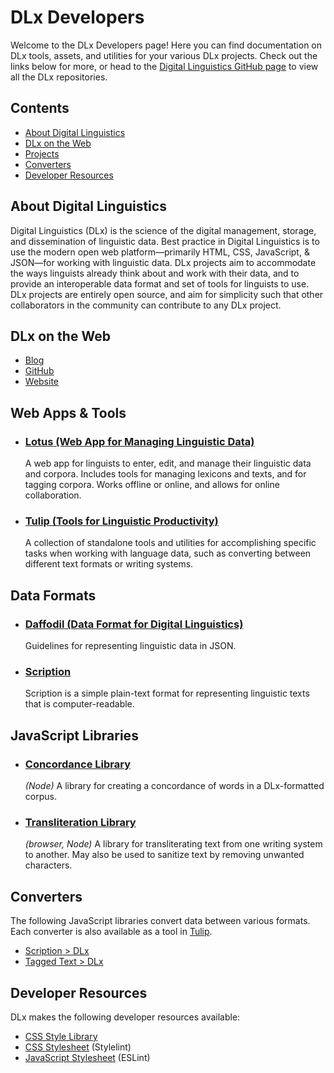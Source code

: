 # DLx Developers

Welcome to the DLx Developers page! Here you can find documentation on DLx tools, assets, and utilities for your various DLx projects. Check out the links below for more, or head to the [Digital Linguistics GitHub page][GitHub] to view all the DLx repositories.

## Contents

* [About Digital Linguistics](#about-digital-linguistics)
* [DLx on the Web](#dlx-on-the-web)
* [Projects](#projects)
* [Converters](#converters)
* [Developer Resources](#developer-resources)

## About Digital Linguistics

Digital Linguistics (DLx) is the science of the digital management, storage, and dissemination of linguistic data. Best practice in Digital Linguistics is to use the modern open web platform—primarily HTML, CSS, JavaScript, & JSON—for working with linguistic data. DLx projects aim to accommodate the ways linguists already think about and work with their data, and to provide an interoperable data format and set of tools for linguists to use. DLx projects are entirely open source, and aim for simplicity such that other collaborators in the community can contribute to any DLx project.

## DLx on the Web

* [Blog][Blog]
* [GitHub][GitHub]
* [Website][Website]

## Web Apps & Tools

* ### [Lotus (Web App for Managing Linguistic Data)][Lotus]

    A web app for linguists to enter, edit, and manage their linguistic data and corpora. Includes tools for managing lexicons and texts, and for tagging corpora. Works offline or online, and allows for online collaboration.

* ### [Tulip (Tools for Linguistic Productivity)][Tulip]

    A collection of standalone tools and utilities for accomplishing specific tasks when working with language data, such as converting between different text formats or writing systems.

## Data Formats

* ### [Daffodil (Data Format for Digital Linguistics)][Daffodil]

    Guidelines for representing linguistic data in JSON.

* ### [Scription][Scription]

    Scription is a simple plain-text format for representing linguistic texts that is computer-readable.

## JavaScript Libraries

* ### [Concordance Library][Concordance]

    _(Node)_ A library for creating a concordance of words in a DLx-formatted corpus.

* ### [Transliteration Library][Transliterate]

    _(browser, Node)_ A library for transliterating text from one writing system to another. May also be used to sanitize text by removing unwanted characters.

## Converters

The following JavaScript libraries convert data between various formats. Each converter is also available as a tool in [Tulip][Tulip].

* [Scription > DLx](scription2dlx)
* [Tagged Text > DLx](tags2dlx)

## Developer Resources

DLx makes the following developer resources available:

* [CSS Style Library][Styles]
* [CSS Stylesheet][Stylelint] (Stylelint)
* [JavaScript Stylesheet][ESLint] (ESLint)


[Blog]:          https://medium.com/digital-linguistics
[Concordance]:   https://developer.digitallinguistics.io/concordance
[Daffodil]:      https://format.digitallinguistics.io
[ESLint]:        https://github.com/digitallinguistics/digitallinguistics.github.io/blob/master/stylesheets/.eslintrc.yml
[GitHub]:        https://github.com/digitallinguistics/
[Lotus]:         https://developer.digitallinguistics.io/app
[Scription]:     https://scription.digitallinguistics.io
[Stylelint]:     https://github.com/digitallinguistics/digitallinguistics.github.io/blob/master/stylesheets/.stylelintrc.yml
[Styles]:        https://styles.digitallinguistics.io
[Transliterate]: https://developer.digitallinguistics.io/transliterate
[Tulip]:         https://github.com/digitallinguistics/tools/blob/master/.github/CONTRIBUTING.md
[Website]:       https://digitallinguistics.io/

<!-- Converters -->
[scription2dlx]: https://developer.digitallinguistics.io/scription2dlx/
[tags2dlx]:      https://developer.digitallinguistics.io/tags2dlx/
